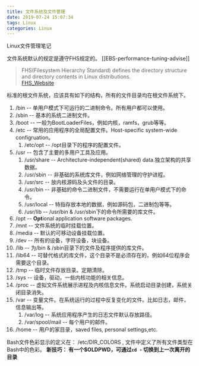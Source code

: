 ```yaml
---
title: 文件系统及文件管理
date: 2019-07-24 15:07:34
tags: Linux
categories: Linux
---
```

Linux文件管理笔记

文件系统默认的规定是遵守FHS规定的。
[[EBS-performance-tuning-advise]]
> FHS(Filesystem Hierarchy Standard) defines the directory structure and directory contents in Linux distributions.    
> [FHS_Website](https://refpecs.linuxfoundation.org/fhs.shtml)

标准的根文件系统，应该具有如下的结构，所有的文件目录均在根文件系统下。
1.  /bin  -- 单用户模式下可运行的二进制命令。所有用户都可以使用。
1. /sbin  -- 基本的系统二进制文件。
2. /boot -- 一般为BootLoaderFiles，例如内核，ramfs，grub等等。
3. /etc  -- 常用的应用程序的全局配置文件。Host-specific system-wide configruation。
   1. /etc/opt  -- /opt目录下的程序的配置文件。
4. /usr  -- 包含了主要的多用户工具及应用。
   1. /usr/share -- Architecture-independent(shared) data.独立架构的共享数据。
   2. /usr/sbin -- 非基础的系统库文件，例如网络管理的守护进程。
   3. /usr/src -- 放内核源码及头文件的目录。
   4. /usr/bin -- 非基础的命令二进制文件，不需要运行在单用户模式下的命令。
   5. /usr/local -- 特指存放本地的数据，例如源码包，二进制包等等。
   6. /usr/lib -- /usr/bin & /usr/sbin下的命令所需要的库文件。
5. /opt -- **Opt**ional application software packages.
6. /mnt -- 文件系统的临时挂载位置。
7. /media -- 默认的可移动设备挂载位置。
8.  /dev  -- 所有的设备，字符设备，块设备。
9.  /lib -- 为/bin & /sbin目录下的文件及程序提供的库文件。
10. /lib64 -- 可替代格式的库文件，这个目录不是必须存在的，例如64位程序会需要这个目录。
11. /tmp -- 临时文件存放目录。定期清除。
12. /sys  -- 设备，驱动，一些内核功能的相关信息。
13. /proc -- 虚拟文件系统展示进程及内核信息文件。系统启动目录创建，系统关闭目录消失。
14. /var -- 变量文件。在系统运行的过程中反复变化的文件。比如日志，邮件，信息输出等。
    1. /var/log -- 系统应用程序产生的日志文件默认存放路径。
    2. /var/spool/mail -- 每个用户的邮件。
15. /home -- 用户的家目录，saved files, personal settings,etc.

Bash文件色彩显示的定义在： /etc/DIR_COLORS , 文件中定义了所有文件类型在Bash中的色彩。
**新技巧： 有一个$OLDPWD，可通过`cd -` 切换到上一次离开的目录**


